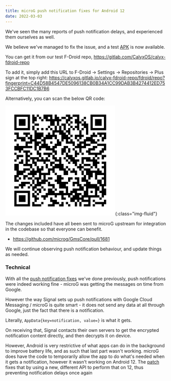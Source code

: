 ```yaml
---
title: microG push notification fixes for Android 12
date: 2022-03-03
---
```


We've seen the many reports of push notification delays, and experienced them ourselves as well.

We believe we've managed to fix the issue, and a test [APK](https://calyxos.gitlab.io/calyx-fdroid-repo/fdroid/repo/GmsCore.apk) is now available.

You can get it from our test F-Droid repo, <https://gitlab.com/CalyxOS/calyx-fdroid-repo>

To add it, simply add this URL to F-Droid -> Settings -> Repositories -> Plus sign at the top right: <https://calyxos.gitlab.io/calyx-fdroid-repo/fdroid/repo?fingerprint=C44D58B4547DE5096138CB0B34A1CC99DAB3B4274412ED753FCCBFC11DC1B7B6>

Alternatively, you can scan the below QR code:

![gitlab-calyx-fdroid-repo](/assets/images/gitlab-calyx-fdroid-repo-qrcode.png){:class="img-fluid"}

The changes included have all been sent to microG upstream for integration in the codebase so that everyone can benefit.

* <https://github.com/microg/GmsCore/pull/1681>

We will continue observing push notification behaviour, and update things as needed.

### Technical

With all the [push notification fixes](https://calyxos.org/news/2021/10/13/microg-push-notifications/) we've done previously, push notifications were indeed working fine - microG was getting the messages on time from Google.

However the way Signal sets up push notifications with Google Cloud Messaging / microG is quite smart - it does not send any data at all through Google, just the fact that there is a notification.

Literally, `AppData{key=notification, value=}` is what it gets.

On receiving that, Signal contacts their own servers to get the encrypted notification content directly, and then decrypts it on device.

However, Android is very restrictive of what apps can do in the background to improve battery life, and as such that last part wasn't working. microG does have the code to temporarily allow the app to do what's needed when it gets a notification, however it wasn't working on Android 12. The [patch](https://github.com/microg/GmsCore/pull/1681) fixes that by using a new, different API to perform that on 12, thus preventing notification delays once again
